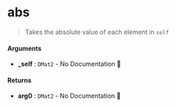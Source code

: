 # abs

>  Takes the absolute value of each element in `self`

#### Arguments

- **\_self** : `DMat2` \- No Documentation 🚧

#### Returns

- **arg0** : `DMat2` \- No Documentation 🚧